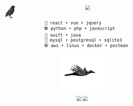 <div align="center">
<img src="https://github.com/IlhanCihan/IlhanCihan/blob/main/assets/main.png" width="7%" align="left" />
<img src="https://readme-typing-svg.demolab.com?font=Inconsolata&weight=500&size=50&duration=4000&pause=300&color=A7A459&center=true&vCenter=true&multiline=true&repeat=false&random=false&width=1400&height=140&lines=Hello;I'm+Cihan%2C+a+software+developer+and+tech+enthusiastic" width="85%" />
<br><br>
<pre>
   🎨 react • vue • jquery          
   🛠️ python • php • javascript     
   📱 swift • java                  
   💾 mysql • postgresql • sqlite3  
   🕸️ aws • linux • docker • postman
</pre>
<img src="https://github.com/IlhanCihan/IlhanCihan/blob/main/assets/crow.gif" height="120" width="150" />
<br>
    
[![](https://img.shields.io/badge/linkedin-161b22)](https://www.linkedin.com/in/cihanilhan/)
[![](https://img.shields.io/badge/guest.book-a7a459)](https://github.com/IlhanCihan/IlhanCihan/issues)
</div>
